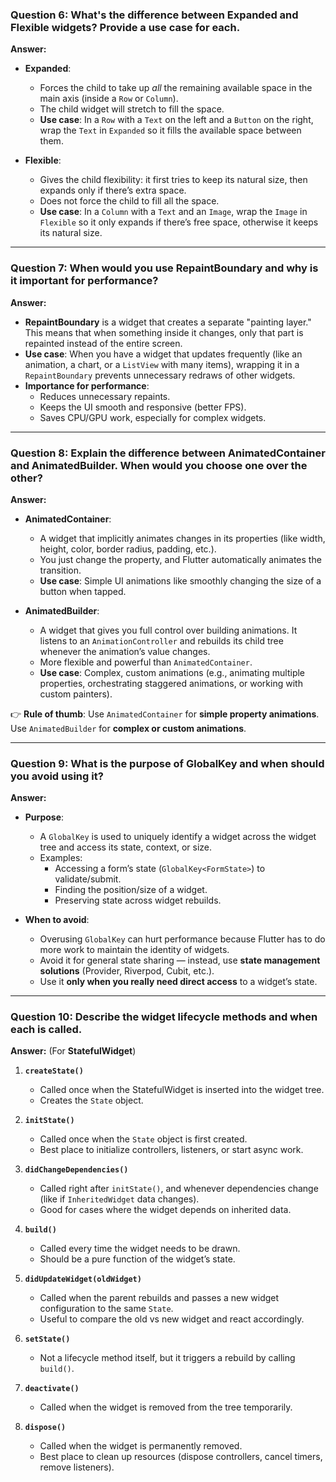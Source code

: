 ### Question 6: What's the difference between Expanded and Flexible widgets? Provide a use case for each.  
**Answer:**  
- **Expanded**:  
  - Forces the child to take up *all* the remaining available space in the main axis (inside a `Row` or `Column`).  
  - The child widget will stretch to fill the space.  
  - **Use case**: In a `Row` with a `Text` on the left and a `Button` on the right, wrap the `Text` in `Expanded` so it fills the available space between them.  

- **Flexible**:  
  - Gives the child flexibility: it first tries to keep its natural size, then expands only if there’s extra space.  
  - Does not force the child to fill all the space.  
  - **Use case**: In a `Column` with a `Text` and an `Image`, wrap the `Image` in `Flexible` so it only expands if there’s free space, otherwise it keeps its natural size.  

---

### Question 7: When would you use RepaintBoundary and why is it important for performance?  
**Answer:**  
- **RepaintBoundary** is a widget that creates a separate "painting layer." This means that when something inside it changes, only that part is repainted instead of the entire screen.  
- **Use case**: When you have a widget that updates frequently (like an animation, a chart, or a `ListView` with many items), wrapping it in a `RepaintBoundary` prevents unnecessary redraws of other widgets.  
- **Importance for performance**:  
  - Reduces unnecessary repaints.  
  - Keeps the UI smooth and responsive (better FPS).  
  - Saves CPU/GPU work, especially for complex widgets.  

---

### Question 8: Explain the difference between AnimatedContainer and AnimatedBuilder. When would you choose one over the other?  
**Answer:**  
- **AnimatedContainer**:  
  - A widget that implicitly animates changes in its properties (like width, height, color, border radius, padding, etc.).  
  - You just change the property, and Flutter automatically animates the transition.  
  - **Use case**: Simple UI animations like smoothly changing the size of a button when tapped.  

- **AnimatedBuilder**:  
  - A widget that gives you full control over building animations. It listens to an `AnimationController` and rebuilds its child tree whenever the animation’s value changes.  
  - More flexible and powerful than `AnimatedContainer`.  
  - **Use case**: Complex, custom animations (e.g., animating multiple properties, orchestrating staggered animations, or working with custom painters).  

👉 **Rule of thumb**: Use `AnimatedContainer` for **simple property animations**. Use `AnimatedBuilder` for **complex or custom animations**.  

---

### Question 9: What is the purpose of GlobalKey and when should you avoid using it?  
**Answer:**  
- **Purpose**:  
  - A `GlobalKey` is used to uniquely identify a widget across the widget tree and access its state, context, or size.  
  - Examples:  
    - Accessing a form’s state (`GlobalKey<FormState>`) to validate/submit.  
    - Finding the position/size of a widget.  
    - Preserving state across widget rebuilds.  

- **When to avoid**:  
  - Overusing `GlobalKey` can hurt performance because Flutter has to do more work to maintain the identity of widgets.  
  - Avoid it for general state sharing — instead, use **state management solutions** (Provider, Riverpod, Cubit, etc.).  
  - Use it **only when you really need direct access** to a widget’s state.  

---

### Question 10: Describe the widget lifecycle methods and when each is called.  
**Answer:** (For **StatefulWidget**)  

1. **`createState()`**  
   - Called once when the StatefulWidget is inserted into the widget tree.  
   - Creates the `State` object.  

2. **`initState()`**  
   - Called once when the `State` object is first created.  
   - Best place to initialize controllers, listeners, or start async work.  

3. **`didChangeDependencies()`**  
   - Called right after `initState()`, and whenever dependencies change (like if `InheritedWidget` data changes).  
   - Good for cases where the widget depends on inherited data.  

4. **`build()`**  
   - Called every time the widget needs to be drawn.  
   - Should be a pure function of the widget’s state.  

5. **`didUpdateWidget(oldWidget)`**  
   - Called when the parent rebuilds and passes a new widget configuration to the same `State`.  
   - Useful to compare the old vs new widget and react accordingly.  

6. **`setState()`**  
   - Not a lifecycle method itself, but it triggers a rebuild by calling `build()`.  

7. **`deactivate()`**  
   - Called when the widget is removed from the tree temporarily.  

8. **`dispose()`**  
   - Called when the widget is permanently removed.  
   - Best place to clean up resources (dispose controllers, cancel timers, remove listeners).  
